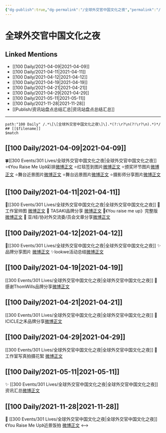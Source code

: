 ```yaml
---
{"dg-publish":true,"dg-permalink":"/全球外交官中国文化之夜","permalink":"/全球外交官中国文化之夜/","created":"2022-12-23T11:05:56.000+08:00","updated":"2023-04-10T16:17:04.439+08:00"}
---
```


# 全球外交官中国文化之夜

## Linked Mentions
- [[100 Daily/2021-04-09\|2021-04-09]]
- [[100 Daily/2021-04-11\|2021-04-11]]
- [[100 Daily/2021-04-12\|2021-04-12]]
- [[100 Daily/2021-04-19\|2021-04-19]]
- [[100 Daily/2021-04-21\|2021-04-21]]
- [[100 Daily/2021-04-29\|2021-04-29]]
- [[100 Daily/2021-05-11\|2021-05-11]]
- [[100 Daily/2021-11-28\|2021-11-28]]
- [[Publish/资讯站盘点总结汇总\|资讯站盘点总结汇总]]


---

```expander
path:"100 Daily" /.*\[\[全球外交官中国文化之夜\]\].*(?:\r?\n(?!\r?\n).*)*/
## [[$filename]]
$match
```
## [[100 Daily/2021-04-09\|2021-04-09]]
🍀[[300 Events/301 Lives/全球外交官中国文化之夜\|全球外交官中国文化之夜]]
⭐《You Raise Me Up》彩排[微博正文](https://m.weibo.cn/6466290670/4624238121585193)
⭐红毯签到图片[微博正文](https://m.weibo.cn/6466290670/4624207147702068)
⭐颁奖环节图片[微博正文](https://m.weibo.cn/6466290670/4624211173183344)
⭐舞台近景图片[微博正文](https://m.weibo.cn/6466290670/4624211471502807)
⭐舞台远景图片[微博正文](https://m.weibo.cn/6466290670/4624213446758186)
⭐摄影师分享图片[微博正文](https://m.weibo.cn/6466290670/4624213790689742)
## [[100 Daily/2021-04-11\|2021-04-11]]
🌟[[300 Events/301 Lives/全球外交官中国文化之夜\|全球外交官中国文化之夜]]
🌿 工作室帅图 [微博正文](https://m.weibo.cn/6466290670/4624863673189206)
🌿 TASAKI品牌分享 [微博正文](https://m.weibo.cn/6466290670/4624863753667790)
🌿《You raise me up》完整版[微博正文](https://m.weibo.cn/6466290670/4624919143383388)
🌿 亚/经/协对外交流委/员会文章分享[微博正文](https://m.weibo.cn/6466290670/4624838993642163)
## [[100 Daily/2021-04-12\|2021-04-12]]
🌟[[300 Events/301 Lives/全球外交官中国文化之夜\|全球外交官中国文化之夜]]
✨品牌分享图片 [微博正文](https://m.weibo.cn/6466290670/4625188094478772)
✨lookwe活动总结[微博正文](https://m.weibo.cn/6466290670/4625253176705429)
## [[100 Daily/2021-04-19\|2021-04-19]]
[[300 Events/301 Lives/全球外交官中国文化之夜\|全球外交官中国文化之夜]]
🌟 感谢ThomWills品牌分享[微博正文](https://m.weibo.cn/6466290670/4627828219842190)

## [[100 Daily/2021-04-21\|2021-04-21]]
[[300 Events/301 Lives/全球外交官中国文化之夜\|全球外交官中国文化之夜]]
🌟 ICICLE之禾品牌分享[微博正文](https://m.weibo.cn/6466290670/4628425690580247)
## [[100 Daily/2021-04-29\|2021-04-29]]
[[300 Events/301 Lives/全球外交官中国文化之夜\|全球外交官中国文化之夜]]
💫 工作室写真拍摄花絮 [微博正文](https://m.weibo.cn/6466290670/4631432854505341)
## [[100 Daily/2021-05-11\|2021-05-11]]
✨ [[300 Events/301 Lives/全球外交官中国文化之夜\|全球外交官中国文化之夜]]资讯汇总[微博正文](https://m.weibo.cn/6466290670/4635814778902250)
## [[100 Daily/2021-11-28\|2021-11-28]]
💫 [[300 Events/301 Lives/全球外交官中国文化之夜\|全球外交官中国文化之夜]]《You Raise Me Up》近景饭拍 [微博正文](https://weibo.com/detail/4708500196822168)
<-->